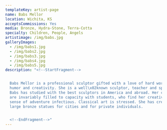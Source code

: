 ```yaml
---
templateKey: artist-page
name: Babs Mellor
location: Wichita, KS
acceptsCommissions: Yes
media: Bronze, Hydra-Stone, Terra-Cotta
specialty: Children, People, Angels
artistimage: /img/babs.jpg
galleryImages:
  - /img/babs1.jpg
  - /img/babs2.jpg
  - /img/babs3.jpg
  - /img/babs4.jpg
  - /img/babs5.jpg
description: "<!--StartFragment-->


  Babs Mellor is a professional sculptor gifted with a love of hard work,
  humor and creativity. She is a well\x02known sculptor, teacher and speaker.
  Babs has studied with the best sculptors in America and abroad. Her classes
  are invariably filled to capacity with students, who find her creativity and
  sense of adventure infectious. Classical art is stressed. She has created many
  large bronze statues for cities and for private individuals.


  <!--EndFragment-->"
---
```

